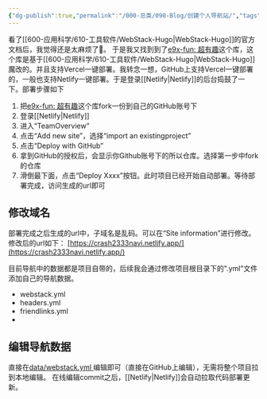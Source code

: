 ```yaml
---
{"dg-publish":true,"permalink":"/000-总类/090-Blog/创建个人导航站/","tags":["Web/导航"],"noteIcon":""}
---
```


看了[[600-应用科学/610-工具软件/WebStack-Hugo\|WebStack-Hugo]]的官方文档后，我觉得还是太麻烦了🤪。
于是我又找到到了[e9x-fun: 超有趣](https://github.com/weekend-project-space/e9x-fun)这个库，这个库是基于[[600-应用科学/610-工具软件/WebStack-Hugo\|WebStack-Hugo]]魔改的。并且支持Vercel一键部署。我转念一想，GitHub上支持Vercel一键部署的，一般也支持Netlify一键部署。于是登录[[Netlify\|Netlify]]的后台捣鼓了一下。部署步骤如下
1. 把[e9x-fun: 超有趣](https://github.com/weekend-project-space/e9x-fun)这个库fork一份到自己的GitHub账号下
2. 登录[[Netlify\|Netlify]]
3. 进入“TeamOverview”
4. 点击“Add new site”，选择“import an existingproject”
5. 点击“Deploy with GitHub”
6. 拿到GitHub的授权后，会显示你Github账号下的所以仓库。选择第一步中fork的仓库
7. 滑倒最下面，点击“Deploy Xxxx”按钮。此时项目已经开始自动部署。等待部署完成，访问生成的url即可

## 修改域名
部署完成之后生成的url中，子域名是乱码。可以在“Site information”进行修改。修改后的url如下：
[https://crash2333navi.netlify.app/](https://crash2333navi.netlify.app/)


目前导航中的数据都是项目自带的，后续我会通过修改项目根目录下的".yml"文件添加自己的导航数据。
- webstack.yml
- headers.yml
- friendlinks.yml
- 

## 编辑导航数据
直接在[data/webstack.yml ](https://github.com/Crash2333/e9x-fun/edit/main/data/webstack.yml)编辑即可（直接在GitHub上编辑），无需将整个项目拉到本地编辑。
在线编辑commit之后，[[Netlify\|Netlify]]会自动拉取代码部署更新。